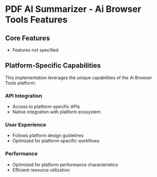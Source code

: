 # PDF AI Summarizer - Ai Browser Tools Features

## Core Features
- Features not specified

## Platform-Specific Capabilities
This implementation leverages the unique capabilities of the Ai Browser Tools platform:

### API Integration
- Access to platform-specific APIs
- Native integration with platform ecosystem

### User Experience
- Follows platform design guidelines
- Optimized for platform-specific workflows

### Performance
- Optimized for platform performance characteristics
- Efficient resource utilization
